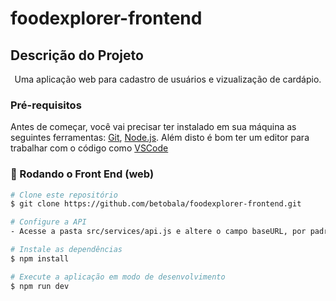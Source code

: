 # foodexplorer-frontend

## Descrição do Projeto
<p align="center">Uma aplicação web para cadastro de usuários e vizualização de cardápio.</p>

### Pré-requisitos

Antes de começar, você vai precisar ter instalado em sua máquina as seguintes ferramentas:
[Git](https://git-scm.com), [Node.js](https://nodejs.org/en/). 
Além disto é bom ter um editor para trabalhar com o código como [VSCode](https://code.visualstudio.com/)

### 🎲 Rodando o Front End (web)

```bash
# Clone este repositório
$ git clone https://github.com/betobala/foodexplorer-frontend.git

# Configure a API
- Acesse a pasta src/services/api.js e altere o campo baseURL, por padrão ele terá o valor "http://localhost:3333"

# Instale as dependências
$ npm install

# Execute a aplicação em modo de desenvolvimento
$ npm run dev

```
